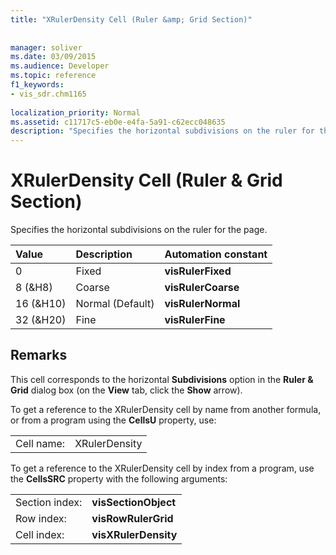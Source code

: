 ```yaml
---
title: "XRulerDensity Cell (Ruler &amp; Grid Section)"
 
 
manager: soliver
ms.date: 03/09/2015
ms.audience: Developer
ms.topic: reference
f1_keywords:
- vis_sdr.chm1165
 
localization_priority: Normal
ms.assetid: c11717c5-eb0e-e4fa-5a91-c62ecc048635
description: "Specifies the horizontal subdivisions on the ruler for the page."
---
```


# XRulerDensity Cell (Ruler &amp; Grid Section)

Specifies the horizontal subdivisions on the ruler for the page.
  
|**Value**|**Description**|**Automation constant**|
|:-----|:-----|:-----|
|0  <br/> |Fixed  <br/> |**visRulerFixed** <br/> |
|8 (&amp;H8)  <br/> |Coarse  <br/> |**visRulerCoarse** <br/> |
|16 (&amp;H10)  <br/> |Normal (Default)  <br/> |**visRulerNormal** <br/> |
|32 (&amp;H20)  <br/> |Fine  <br/> |**visRulerFine** <br/> |
   
## Remarks

This cell corresponds to the horizontal **Subdivisions** option in the **Ruler &amp; Grid** dialog box (on the **View** tab, click the **Show** arrow). 
  
To get a reference to the XRulerDensity cell by name from another formula, or from a program using the **CellsU** property, use: 
  
|||
|:-----|:-----|
|Cell name:  <br/> |XRulerDensity  <br/> |
   
To get a reference to the XRulerDensity cell by index from a program, use the **CellsSRC** property with the following arguments: 
  
|||
|:-----|:-----|
|Section index:  <br/> |**visSectionObject** <br/> |
|Row index:  <br/> |**visRowRulerGrid** <br/> |
|Cell index:  <br/> |**visXRulerDensity** <br/> |
   

